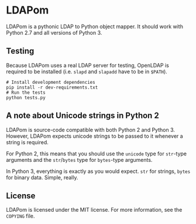 # LDAPom

LDAPom is a pythonic LDAP to Python object mapper. It should work with Python 2.7 and all versions of Python 3.

## Testing

Because LDAPom uses a real LDAP server for testing, OpenLDAP is required to be
installed (i.e. `slapd` and `slapadd` have to be in `$PATH`).

	# Install development dependencies
	pip install -r dev-requirements.txt
	# Run the tests
	python tests.py

## A note about Unicode strings in Python 2

LDAPom is source-code compatible with both Python 2 and Python 3. However,
LDAPom expects unicode strings to be passed to it whenever a string is
required.

For Python 2, this means that you should use the `unicode` type for `str`-type
arguments and the `str`/`bytes` type for `bytes`-type arguments.

In Python 3, everything is exactly as you would expect. `str` for strings,
`bytes` for binary data. Simple, really.

## License

LDAPom is licensed under the MIT license. For more information, see the `COPYING` file.

